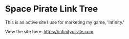 # Space Pirate Link Tree

This is an active site I use for marketing my game, 'Infinity.'  

View the site here: https://infinitypirate.com
